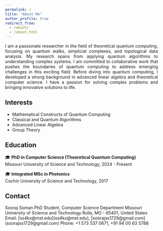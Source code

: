 ```yaml
---
permalink: /
title: "About Me"
author_profile: true
redirect_from: 
  - /about/
  - /about.html
---
```

<div style="text-align: justify;">
I am a passionate researcher in the field of theoretical quantum computing, focusing on quantum walks, simplicial complexes, and topological data analysis. My research spans from applying quantum algorithms to understanding complex systems. I am committed to collaborative work that pushes the boundaries of quantum computing to address emerging challenges in this exciting field. Before diving into quantum computing, I developed a strong background in advanced linear algebra and theoretical computer science. I have a passion for solving complex problems and bringing innovative solutions to life.
</div>

## Interests

- Mathematical Constructs of Quantum Computing
- Classical and Quantum Algorithms
- Advanced Linear Algebra
- Group Theory

## Education

🎓 **PhD in Computer Science (Theoretical Quantum Computing)**  
Missouri University of Science and Technology, 2024 - Present

🎓 **Integrated MSc in Photonics**  
Cochin University of Science and Technology, 2017

## Contact

<div style="font-size: 14px;">
Sooraj Soman  
PhD Student, Computer Science Department  
Missouri University of Science and Technology  
Rolla, MO - 65401, United States  
Email: [ss4kx@mst.edu](ss4kx@mst.edu), [soorajss1729@gmail.com](soorajss1729@gmail.com)  
Phone: +1 573 537 0671, +91 94 00 63 5788  
</div>
